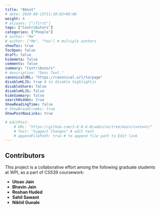 ```yaml
---
title: "About"
# date: 2020-09-15T11:30:03+00:00
weight: 4
# aliases: ["/first"]
tags: ["Contributors"]
categories: ["People"]
# author: "Me"
# author: ["Me", "You"] # multiple authors
showToc: true
TocOpen: false
draft: false
hidemeta: false
comments: false
summary: "Contributors"
# description: "Desc Text."
canonicalURL: "https://canonical.url/to/page"
disableHLJS: true # to disable highlightjs
disableShare: false
disableHLJS: false
hideSummary: false
searchHidden: true
ShowReadingTime: false
# ShowBreadCrumbs: true
ShowPostNavLinks: true

# editPost:
    # URL: "https://github.com/S-E-D-A-N/website/tree/main/content/"
    # Text: "Suggest Changes" # edit text
    # appendFilePath: true # to append file path to Edit link
---
```


## Contributors

This project is a collaborative effort among the following graduate students at WPI, as a part of CS539 coursework:

- **Utsav Jain**
- **Bhavin Jain**
- **Roshan Huded**
- **Sahil Sawant**
- **Nikhil Gunale**
